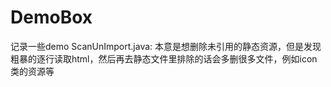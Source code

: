 # DemoBox
记录一些demo
ScanUnImport.java:
  本意是想删除未引用的静态资源，但是发现粗暴的逐行读取html，然后再去静态文件里排除的话会多删很多文件，例如icon类的资源等
